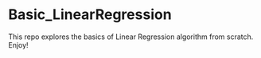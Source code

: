 # Basic_LinearRegression
This repo explores the basics of Linear Regression algorithm from scratch. Enjoy!
